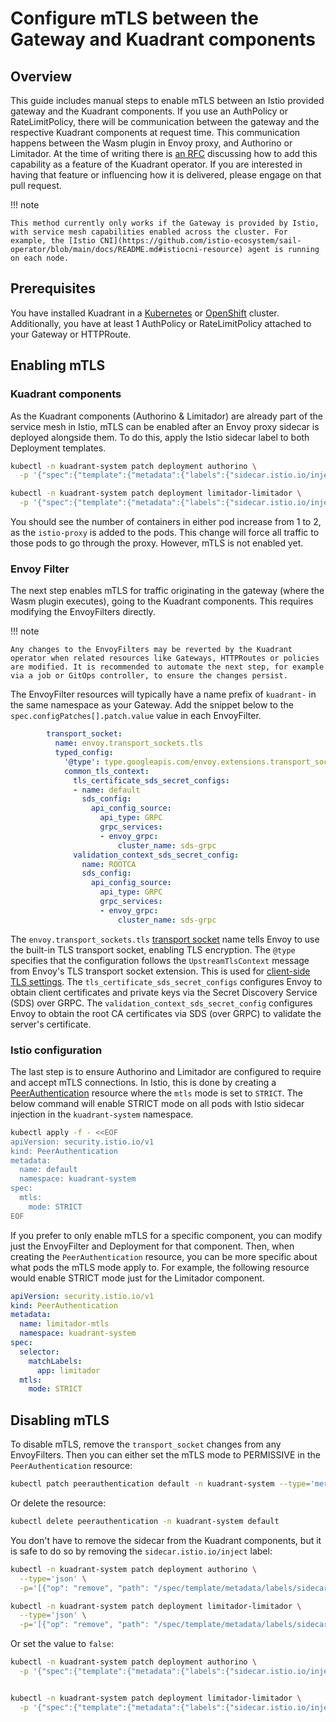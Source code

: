# Configure mTLS between the Gateway and Kuadrant components

## Overview

This guide includes manual steps to enable mTLS between an Istio provided gateway and the Kuadrant components.
If you use an AuthPolicy or RateLimitPolicy, there will be communication between the gateway and the respective Kuadrant components at request time. This communication happens between the Wasm plugin in Envoy proxy, and Authorino or Limitador.
At the time of writing there is [an RFC](https://github.com/Kuadrant/architecture/pull/110) discussing how to add this capability as a feature of the Kuadrant operator. If you are interested in having that feature or influencing how it is delivered, please engage on that pull request.

!!! note

    This method currently only works if the Gateway is provided by Istio, with service mesh capabilities enabled across the cluster. For example, the [Istio CNI](https://github.com/istio-ecosystem/sail-operator/blob/main/docs/README.md#istiocni-resource) agent is running on each node.

## Prerequisites

You have installed Kuadrant in a [Kubernetes](https://docs.kuadrant.io/latest/kuadrant-operator/doc/install/install-kubernetes/) or [OpenShift](https://docs.kuadrant.io/latest/kuadrant-operator/doc/install/install-openshift/) cluster.
Additionally, you have at least 1 AuthPolicy or RateLimitPolicy attached to your Gateway or HTTPRoute.

## Enabling mTLS

### Kuadrant components

As the Kuadrant components (Authorino & Limitador) are already part of the service mesh in Istio, mTLS can be enabled after an Envoy proxy sidecar is deployed alongside them.
To do this, apply the Istio sidecar label to both Deployment templates.

```bash
kubectl -n kuadrant-system patch deployment authorino \
  -p '{"spec":{"template":{"metadata":{"labels":{"sidecar.istio.io/inject":"true"}}}}}'

kubectl -n kuadrant-system patch deployment limitador-limitador \
  -p '{"spec":{"template":{"metadata":{"labels":{"sidecar.istio.io/inject":"true"}}}}}'
```

You should see the number of containers in either pod increase from 1 to 2, as the `istio-proxy` is added to the pods. This change will force all traffic to those pods to go through the proxy. However, mTLS is not enabled yet.

### Envoy Filter

The next step enables mTLS for traffic originating in the gateway (where the Wasm plugin executes), going to the Kuadrant components.
This requires modifying the EnvoyFilters directly.

!!! note

    Any changes to the EnvoyFilters may be reverted by the Kuadrant operator when related resources like Gateways, HTTPRoutes or policies are modified. It is recommended to automate the next step, for example via a job or GitOps controller, to ensure the changes persist.

The EnvoyFilter resources will typically have a name prefix of `kuadrant-` in the same namespace as your Gateway.
Add the snippet below to the `spec.configPatches[].patch.value` value in each EnvoyFilter.

```yaml
        transport_socket:
          name: envoy.transport_sockets.tls
          typed_config:
            '@type': type.googleapis.com/envoy.extensions.transport_sockets.tls.v3.UpstreamTlsContext
            common_tls_context:
              tls_certificate_sds_secret_configs:
              - name: default
                sds_config:
                  api_config_source:
                    api_type: GRPC
                    grpc_services:
                    - envoy_grpc:
                        cluster_name: sds-grpc
              validation_context_sds_secret_config:
                name: ROOTCA
                sds_config:
                  api_config_source:
                    api_type: GRPC
                    grpc_services:
                    - envoy_grpc:
                        cluster_name: sds-grpc
```

The `envoy.transport_sockets.tls` [transport socket](https://www.envoyproxy.io/docs/envoy/latest/api-v3/extensions/transport_sockets/tls/v3/tls.proto#tls-transport-socket-proto) name tells Envoy to use the built-in TLS transport socket, enabling TLS encryption.
The `@type` specifies that the configuration follows the `UpstreamTlsContext` message from Envoy's TLS transport socket extension. This is used for [client-side TLS settings](https://www.envoyproxy.io/docs/envoy/latest/api-v3/extensions/transport_sockets/tls/v3/tls.proto#envoy-v3-api-msg-extensions-transport-sockets-tls-v3-upstreamtlscontext).
The `tls_certificate_sds_secret_configs` configures Envoy to obtain client certificates and private keys via the Secret Discovery Service (SDS) over GRPC.
The `validation_context_sds_secret_config` configures Envoy to obtain the root CA certificates via SDS (over GRPC) to validate the server's certificate.

### Istio configuration

The last step is to ensure Authorino and Limitador are configured to require and accept mTLS connections.
In Istio, this is done by creating a [PeerAuthentication](https://istio.io/latest/docs/reference/config/security/peer_authentication/) resource where the `mtls` mode is set to `STRICT`.
The below command will enable STRICT mode on all pods with Istio sidecar injection in the `kuadrant-system` namespace.

```bash
kubectl apply -f - <<EOF
apiVersion: security.istio.io/v1
kind: PeerAuthentication
metadata:
  name: default
  namespace: kuadrant-system
spec:
  mtls:
    mode: STRICT
EOF
```

If you prefer to only enable mTLS for a specific component, you can modify just the EnvoyFilter and Deployment for that component.
Then, when creating the `PeerAuthentication` resource, you can be more specific about what pods the mTLS mode apply to. For example, the following resource would enable STRICT mode just for the Limitador component.

```yaml
apiVersion: security.istio.io/v1
kind: PeerAuthentication
metadata:
  name: limitador-mtls
  namespace: kuadrant-system
spec:
  selector:
    matchLabels:
      app: limitador
  mtls:
    mode: STRICT
```

## Disabling mTLS

To disable mTLS, remove the `transport_socket` changes from any EnvoyFilters.
Then you can either set the mTLS mode to PERMISSIVE in the `PeerAuthentication` resource:

```bash
kubectl patch peerauthentication default -n kuadrant-system --type='merge' -p '{"spec":{"mtls":{"mode":"PERMISSIVE"}}}'
```

Or delete the resource:

```bash
kubectl delete peerauthentication -n kuadrant-system default
```

You don't have to remove the sidecar from the Kuadrant components, but it is safe to do so by removing the `sidecar.istio.io/inject` label:

```bash
kubectl -n kuadrant-system patch deployment authorino \
  --type='json' \
  -p='[{"op": "remove", "path": "/spec/template/metadata/labels/sidecar.istio.io~1inject"}]'

kubectl -n kuadrant-system patch deployment limitador-limitador \
  --type='json' \
  -p='[{"op": "remove", "path": "/spec/template/metadata/labels/sidecar.istio.io~1inject"}]'
```

Or set the value to `false`:

```bash
kubectl -n kuadrant-system patch deployment authorino \
  -p '{"spec":{"template":{"metadata":{"labels":{"sidecar.istio.io/inject":"false"}}}}}'


kubectl -n kuadrant-system patch deployment limitador-limitador \
  -p '{"spec":{"template":{"metadata":{"labels":{"sidecar.istio.io/inject":"false"}}}}}'
```
